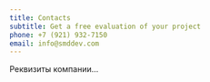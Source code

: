```yaml
---
title: Contacts
subtitle: Get a free evaluation of your project
phone: +7 (921) 932-7150
email: info@smddev.com
---
```

Реквизиты компании...
